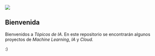 ![](https://ds.sabanciuniv.edu/sites/ds.sabanciuniv.edu/files/ds-banner.jpg)

## Bienvenida

Bienvenidos a *Tópicos de IA*. En este repositorio se encontrarán algunos proyectos de *Machine Learning*, *IA* y *Cloud.*

:)
